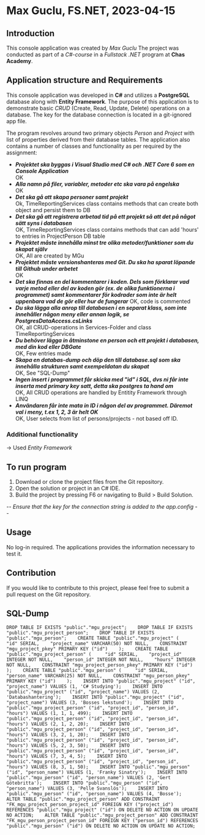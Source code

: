 ﻿# Max Guclu, FS.NET, 2023-04-15

## Introduction 
This console application was created by *Max Guclu* The project was conducted as part of a *C#-course* in a *Fullstack .NET* program at **Chas Academy**.   

## Application structure and Requirements
This console application was developed in **C#** and utilizes a **PostgreSQL** database along with **Entity Framework**. The purpose of this application is to demonstrate basic *CRUD* (Create, Read, Update, Delete) operations on a database. The key for the database connection is located in a git-ignored app file.

The program revolves around two primary objects *Person* and *Project* with list of properties derived from their database tables. The application also contains a number of classes and functionality as per required by the assignment:

- ***Projektet ska byggas i Visual Studio med C# och .NET Core 6 som en Console Application***   
OK   
- ***Alla namn på filer, variabler, metoder etc ska vara på engelska***   
OK   
- ***Det ska gå att skapa personer samt projekt***   
Ok, TimeReportingServices class contains methods that can create both object and persist them to DB   
- ***Det ska gå att registrera arbetad tid på ett projekt så att det på något sätt syns i databasen***   
OK, TimeReportingServices class contains methods that can add 'hours' to entries in ProjectPerson DB table    
- ***Projektet måste innehålla minst tre olika metoder/funktioner som du skapat själv***   
OK, All are created by MGu   
- ***Projektet måste versionshanteras med Git. Du ska ha sparat löpande till Github under arbetet***   
OK   
- ***Det ska finnas en del kommentarer i koden. Dels som förklarar vad varje metod eller del av koden gör (ex. de olika funktionerna i programmet) samt kommentarer för kodrader som inte är helt uppenbara vad de gör eller hur de fungerar***
OK, code is commented   
- ***Du ska lägga alla anrop till databasen i en separat klass, som inte innehåller någon meny eller annan logik, se PostgresDataAccess.csLinks***   
OK, all CRUD-operations in Services-Folder and class TimeReportingServices   
- ***Du behöver lägga in åtminstone en person och ett projekt i databasen, med din kod eller DBGate***   
OK, Few entries made   
- ***Skapa en databas-dump och döp den till database.sql som ska innehålla strukturen samt exempeldatan du skapat***   
OK, See "SQL-Dump"   
- ***Ingen insert i programmet får skicka med "id" i SQL, dvs ni får inte inserta med primary key satt, detta ska postgres ta hand om***   
OK, All CRUD operations are handled by Entitity Framework through LINQ   
- ***Användaren får inte mata in ID i någon del av programmet. Däremot val i meny, t.ex 1, 2, 3 är helt OK***   
OK, User selects from list of persons/projects - not based off ID.

### Additional functionality
-> Used *Entity Framework*
 
## To run program
1.  Download or clone the project files from the Git repository.  
2.  Open the solution or project in an C# IDE.  
3.  Build the project by pressing F6 or navigating to Build > Build Solution.    

-- *Ensure that the key for the connection string is added to the app.config* --  

## Usage
No log-in required. The applications provides the information necessary to test it.

## Contribution  
If you would like to contribute to this project, please feel free to submit a pull request on the Git repository.

## SQL-Dump
`DROP TABLE IF EXISTS "public"."mgu_project";   
DROP TABLE IF EXISTS "public"."mgu_project_person";   
DROP TABLE IF EXISTS "public"."mgu_person";   
CREATE TABLE "public"."mgu_project" (    
  "id" SERIAL,   
  "project_name" VARCHAR(50) NOT NULL,   
  CONSTRAINT "mgu_project_pkey" PRIMARY KEY ("id")   
);   
CREATE TABLE "public"."mgu_project_person" (    
  "id" SERIAL,   
  "project_id" INTEGER NOT NULL,   
  "person_id" INTEGER NOT NULL,   
  "hours" INTEGER NOT NULL,   
  CONSTRAINT "mgu_project_person_pkey" PRIMARY KEY ("id")   
);   
CREATE TABLE "public"."mgu_person" (    
  "id" SERIAL,   
  "person_name" VARCHAR(25) NOT NULL,   
  CONSTRAINT "mgu_person_pkey" PRIMARY KEY ("id")   
);   
INSERT INTO "public"."mgu_project" ("id", "project_name") VALUES (1, 'C# Studying');   
INSERT INTO "public"."mgu_project" ("id", "project_name") VALUES (2, 'Databashantering');   
INSERT INTO "public"."mgu_project" ("id", "project_name") VALUES (3, 'Bosses lekstund');   
INSERT INTO "public"."mgu_project_person" ("id", "project_id", "person_id", "hours") VALUES (1, 1, 1, 499);   
INSERT INTO "public"."mgu_project_person" ("id", "project_id", "person_id", "hours") VALUES (2, 1, 2, 20);   
INSERT INTO "public"."mgu_project_person" ("id", "project_id", "person_id", "hours") VALUES (3, 2, 1, 20);   
INSERT INTO "public"."mgu_project_person" ("id", "project_id", "person_id", "hours") VALUES (5, 2, 3, 50);   
INSERT INTO "public"."mgu_project_person" ("id", "project_id", "person_id", "hours") VALUES (7, 3, 4, 5);   
INSERT INTO "public"."mgu_project_person" ("id", "project_id", "person_id", "hours") VALUES (8, 3, 1, 50);   
INSERT INTO "public"."mgu_person" ("id", "person_name") VALUES (1, 'Franky Sinatry');   
INSERT INTO "public"."mgu_person" ("id", "person_name") VALUES (2, 'Gert Götebritta');   
INSERT INTO "public"."mgu_person" ("id", "person_name") VALUES (3, 'Pelle Svanslös');   
INSERT INTO "public"."mgu_person" ("id", "person_name") VALUES (4, 'Bosse');   
ALTER TABLE "public"."mgu_project_person" ADD CONSTRAINT "FK_mgu_project_person_project_id" FOREIGN KEY ("project_id") REFERENCES "public"."mgu_project" ("id") ON DELETE NO ACTION ON UPDATE NO ACTION;   
ALTER TABLE "public"."mgu_project_person" ADD CONSTRAINT "FK_mgu_person_project_person_id" FOREIGN KEY ("person_id") REFERENCES "public"."mgu_person" ("id") ON DELETE NO ACTION ON UPDATE NO ACTION;`   

